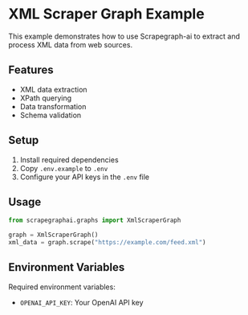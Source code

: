 # XML Scraper Graph Example

This example demonstrates how to use Scrapegraph-ai to extract and process XML data from web sources.

## Features

- XML data extraction
- XPath querying
- Data transformation
- Schema validation

## Setup

1. Install required dependencies
2. Copy `.env.example` to `.env`
3. Configure your API keys in the `.env` file

## Usage

```python
from scrapegraphai.graphs import XmlScraperGraph

graph = XmlScraperGraph()
xml_data = graph.scrape("https://example.com/feed.xml")
```

## Environment Variables

Required environment variables:
- `OPENAI_API_KEY`: Your OpenAI API key 